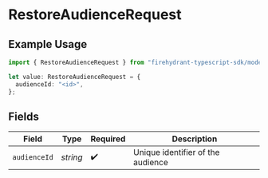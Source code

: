 # RestoreAudienceRequest

## Example Usage

```typescript
import { RestoreAudienceRequest } from "firehydrant-typescript-sdk/models/operations";

let value: RestoreAudienceRequest = {
  audienceId: "<id>",
};
```

## Fields

| Field                             | Type                              | Required                          | Description                       |
| --------------------------------- | --------------------------------- | --------------------------------- | --------------------------------- |
| `audienceId`                      | *string*                          | :heavy_check_mark:                | Unique identifier of the audience |